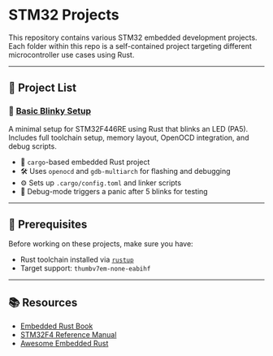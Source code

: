 # STM32 Projects

This repository contains various STM32 embedded development projects. Each folder within this repo is a self-contained project targeting different microcontroller use cases using Rust.

---

## 📁 Project List

### 🔹 [Basic Blinky Setup](./Basic%20Blinky%20Setup/)
A minimal setup for STM32F446RE using Rust that blinks an LED (PA5).  
Includes full toolchain setup, memory layout, OpenOCD integration, and debug scripts.

- 🔧 `cargo`-based embedded Rust project
- 🛠️ Uses `openocd` and `gdb-multiarch` for flashing and debugging
- ⚙️ Sets up `.cargo/config.toml` and linker scripts
- 🧪 Debug-mode triggers a panic after 5 blinks for testing

---

## 🧰 Prerequisites

Before working on these projects, make sure you have:

- Rust toolchain installed via [`rustup`](https://rustup.rs/)
- Target support: `thumbv7em-none-eabihf`

---

## 📚 Resources

- [Embedded Rust Book](https://docs.rust-embedded.org/book/)
- [STM32F4 Reference Manual](https://www.st.com/resource/en/reference_manual/dm00135183.pdf)
- [Awesome Embedded Rust](https://github.com/rust-embedded/awesome-embedded-rust)

